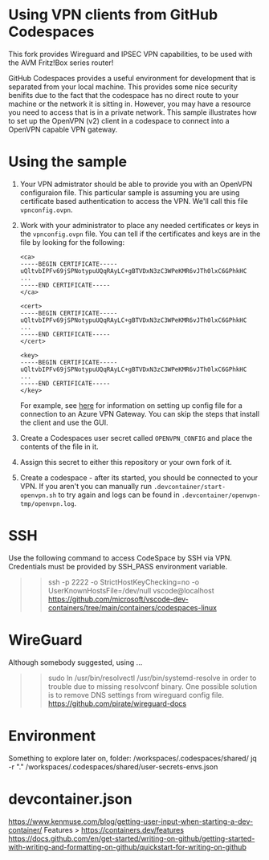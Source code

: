 # Using VPN clients from GitHub Codespaces
This fork provides Wireguard and IPSEC VPN capabilities, to be used with the AVM Fritz!Box series router!

GitHub Codespaces provides a useful environment for development that is separated from your local machine. This provides some nice security benifits due to the fact that the codespace has no direct route to your machine or the network it is sitting in. However, you may have a resource you need to access that is in a private network. This sample illustrates how to set up the OpenVPN (v2) client in a codespace to connect into a OpenVPN capable VPN gateway.

# Using the sample

1. Your VPN admistrator should be able to provide you with an OpenVPN configuraion file. This particular sample is assuming you are using certificate based authentication to access the VPN. We'll call this file `vpnconfig.ovpn`.
2. Work with your administrator to place any needed certificates or keys in the `vpnconfig.ovpn` file. You can tell if the certificates and keys are in the file by looking for the following:

    ```
    <ca>
    -----BEGIN CERTIFICATE-----
    uQltvbIPFv69jSPNotypuUQqRAyLC+gBTVDxN3zC3WPeKMR6vJTh0lxC6GPhkHC
    ...
    -----END CERTIFICATE-----
    </ca>

    <cert>
    -----BEGIN CERTIFICATE-----
    uQltvbIPFv69jSPNotypuUQqRAyLC+gBTVDxN3zC3WPeKMR6vJTh0lxC6GPhkHC
    ...
    -----END CERTIFICATE-----
    </cert>

    <key>
    -----BEGIN CERTIFICATE-----
    uQltvbIPFv69jSPNotypuUQqRAyLC+gBTVDxN3zC3WPeKMR6vJTh0lxC6GPhkHC
    ...
    -----END CERTIFICATE-----
    </key>

    ```
    
    For example, see [here](https://docs.microsoft.com/en-us/azure/vpn-gateway/vpn-gateway-howto-openvpn-clients#linux) for information on setting up config file for a connection to an Azure VPN Gateway. You can skip the steps that install the client and use the GUI.
3. Create a Codespaces user secret called `OPENVPN_CONFIG` and place the contents of the file in it.
4. Assign this secret to either this repository or your own fork of it.
5. Create a codespace - after its started, you should be connected to your VPN. If you aren't you can manually run `.devcontainer/start-openvpn.sh` to try again and logs can be found in `.devcontainer/openvpn-tmp/openvpn.log`.

# SSH
Use the following command to access CodeSpace by SSH via VPN.
Credentials must be provided by SSH_PASS environment variable.
>> ssh -p 2222 -o StrictHostKeyChecking=no -o UserKnownHostsFile=/dev/null vscode@localhost
https://github.com/microsoft/vscode-dev-containers/tree/main/containers/codespaces-linux

# WireGuard
Although somebody suggested, using ...
>> sudo ln /usr/bin/resolvectl /usr/bin/systemd-resolve
in order to trouble due to missing resolvconf binary. One possible solution is to remove DNS settings from wireguard config file.
https://github.com/pirate/wireguard-docs

# Environment
Something to explore later on, folder: /workspaces/.codespaces/shared/
jq -r "."  /workspaces/.codespaces/shared/user-secrets-envs.json

# devcontainer.json
https://www.kenmuse.com/blog/getting-user-input-when-starting-a-dev-container/
Features > https://containers.dev/features
https://docs.github.com/en/get-started/writing-on-github/getting-started-with-writing-and-formatting-on-github/quickstart-for-writing-on-github